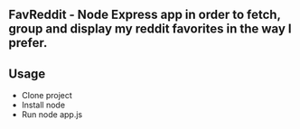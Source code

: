 ## FavReddit - Node Express app in order to fetch, group and display my reddit favorites in the way I prefer.

## Usage
- Clone project
- Install node
- Run node app.js